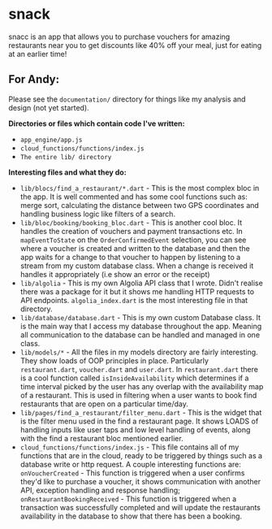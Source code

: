 # snack

snacc is an app that allows you to purchase vouchers for amazing restaurants near you to get discounts like 40% off your meal, just for eating at an earlier time!

## For Andy:

Please see the `documentation/` directory for things like my analysis and design (not yet started).

**Directories or files which contain code I've written:**

- `app_engine/app.js`
- `cloud_functions/functions/index.js`
- `The entire lib/ directory`

**Interesting files and what they do:**

- `lib/blocs/find_a_restaurant/*.dart` - This is the most complex bloc in the app. It is well commented and has some cool functions such as: merge sort, calculating the distance between two GPS coordinates and handling business logic like filters of a search.
- `lib/bloc/booking/booking_bloc.dart` - This is another cool bloc. It handles the creation of vouchers and payment transactions etc. In  `mapEventToState` on the `OrderConfirmedEvent` selection, you can see where a voucher is created and written to the database and then the app waits for a change to that voucher to happen by listening to a stream from my custom database class. When a change is received it handles it appropriately (i.e show an error or the receipt)
- `lib/algolia` - This is my own Algolia API class that I wrote. Didn't realise there was a package for it but it shows me handling HTTP requests to API endpoints. `algolia_index.dart` is the most interesting file in that directory.
- `lib/database/database.dart` - This is my own custom Database class. It is the main way that I access my database throughout the app. Meaning all communication to the database can be handled and managed in one class.
- `lib/models/*` - All the files in my models directory are fairly interesting. They show loads of OOP principles in place. Particularly `restaurant.dart`, `voucher.dart` and `user.dart`. In `restaurant.dart` there is a cool function called `isInsideAvailability` which determines if a time interval picked by the user has any overlap with the availability map of a restaurant. This is used in filtering when a user wants to book find restaurants that are open on a particular time/day.
- `lib/pages/find_a_restaurant/filter_menu.dart` - This is the widget that is the filter menu used in the find a restaurant page. It shows LOADS of handling inputs like user taps and low level handling of events, along with the find a restaurant bloc mentioned earlier.
- `cloud_functions/functions/index.js` - This file contains all of my functions that are in the cloud, ready to be triggered by things such as a database write or http request. A couple interesting functions are: `onVoucherCreated` - This function is triggered when a user confirms they'd like to purchase a voucher, it shows communication with another API, exception handling and response handling; `onRestaurantBookingReceived` - This function is triggered when a transaction was successfully completed and will update the restaurants availability in the database to show that there has been a booking.


